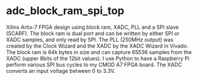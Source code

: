 # adc_block_ram_spi_top
Xilinx Artix-7 FPGA design using block ram, XADC, PLL and a SPI slave (SCARF). The block ram is dual port and can be written by either SPI or XADC samples, and only read by SPI. The PLL (250MHz output) was created by the Clock Wizard and the XADC by the XADC Wizard in Vivado. The block ram is 64k bytes in size and can capture 65536 samples from the XADC (upper 8bits of the 12bit values). I use Python to have a Raspberry Pi perform various SPI bus cycles to my CMOD A7 FPGA board. The XADC converts an input voltage between 0 to 3.3V.
